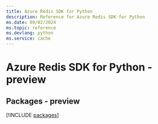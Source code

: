 ```yaml
---
title: Azure Redis SDK for Python
description: Reference for Azure Redis SDK for Python
ms.date: 09/02/2024
ms.topic: reference
ms.devlang: python
ms.service: cache
---
```

# Azure Redis SDK for Python - preview
## Packages - preview
[!INCLUDE [packages](redis-index.md)]